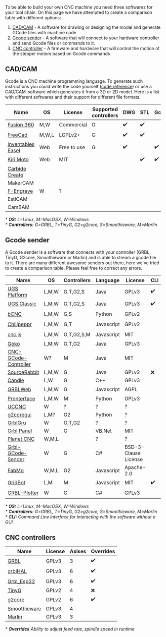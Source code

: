 To be able to build your own CNC machine you need three softwares for your tool chain. On this page we have attempted to create a comparison table with different options:

1. [CAD/CAM](#cadcam) - A software for drawing or designing the model and generate GCode files with machine code.
2. [Gcode sender](#gcode-sender) - A software that will connect to your hardware controller and send Gcode files or commands to it.
3. [CNC controller](#cnc-controllers) - A firmware and hardware that will control the motion of the stepper motors based on Gcode commands

## CAD/CAM
Gcode is a CNC machine programming language. To generate such instructions you could write the code yourself ([code reference](http://linuxcnc.org/docs/html/gcode.html)) or use a CAD/CAM-software which generates it from a 3D or 2D model. Here is a list with 
different softwares and their support for different file formats.

| Name                                                           | OS    | License     | Supported controllers | DWG | STL | Gcode | SVG |
| -------------------------------------------------------------- | ------| ----------- | --------------------- | --- | --- | ----- | --- |
| [Fusion 360](https://www.autodesk.se/products/fusion-360/)     | M,W   | Commercial  | G                     | :heavy_check_mark: | :heavy_check_mark: | | :heavy_check_mark: |
| [FreeCad](https://www.freecadweb.org/)                         | M,W,L | LGPLv2+     | G                     | :heavy_check_mark: | :heavy_check_mark: | | :heavy_check_mark: |
| [Inventables Easel](http://easel.inventables.com/)             | Web   | Free to use | G                     | :heavy_check_mark: | | :heavy_check_mark: | :heavy_check_mark: |
| [Kiri:Moto](https://grid.space/kiri/)                          | Web   | MIT         |                       | | :heavy_check_mark: | :heavy_check_mark: | :heavy_check_mark: |
| [Carbide Create](https://carbide3d.com/carbidecreate/)         |       |             |                       | | | | |
| MakerCAM                                                       |       |             |                       | | | | |
| [F-Engrave](https://www.scorchworks.com/Fengrave/fengrave.html)| W     | ?           |                       | | | | |
| EstlCAM                                                    |       |             |                       | | | | |
| CamBAM                                                     |       |             |                       | | | | |
      
_* **OS:** L=Linux, M=MacOSX, W=Windows_ <br/>
_* **Controllers:** G=GRBL, T=TinyG, G2=g2core, S=Smoothieware, M=Marlin_ <br/>

## Gcode sender

A Gcode sender is a software that connects with your controller (GRBL, TinyG, G2core, Smoothieware or Marlin) and is able to stream a gcode file to it. There are many different awesome senders out there, here we've tried to create a comparison table. Please feel free to correct any errors.

| Name                                                 | OS    | Controllers | Language   | License | CLI | WebUI | Gamepad | Overrides | Editor |
| ---------------------------------------------------- | ------| ----------- | ---------- | ------- | --- | ----- | ------- | --------- | ------- |
| [UGS Platform](http://winder.github.io/ugs_website/) | L,M,W | G,T,G2,S    | Java       | GPLv3   | :heavy_check_mark: | :heavy_check_mark: | :heavy_check_mark: | :heavy_check_mark: | :heavy_check_mark: |
| [UGS Classic](http://winder.github.io/ugs_website/)  | L,M,W | G,T,G2,S    | Java       | GPLv3   | :heavy_check_mark: | :heavy_check_mark: | :x: | :x: | :x: |
| [bCNC](https://github.com/vlachoudis/bCNC)           | L,M,W | G,S         | Python     | GPLv2   |     | :heavy_check_mark: | | :heavy_check_mark: | :heavy_check_mark: | 
| [Chilipeppr](http://chilipeppr.com/)                 | L,M,W | G,T         | Javascript | GPLv2   |     | :heavy_check_mark: | | :heavy_check_mark: | :x: |
| [cnc.js](https://github.com/cncjs/cncjs)             | L,M,W | G,T,G2,S,M  | Javascript | MIT     |     | :heavy_check_mark: | :x: | :x: | :x: |
| [Goko](https://goko.fr/)                             | L,M,W | G,T,G2      | Java       | GPLv3   |     |  | | |
| [CNC-GCode-Controller](https://github.com/pknoe3lh/cncgcodecontroller) | W?    | M | Java | MIT   |     |  | | |
| [SourceRabbit](https://github.com/nsiatras/sourcerabbit-gcode-sender)  | L,M,W | G | Java | GPLv2 | :x: | :x: | :x: | :x: | :x: |
| [Candle](https://github.com/Denvi/Candle)            | L,W   | G           | C++        | GPLv3   |     |  | | |
| [GRBLWeb](http://xyzbots.com/grblweb.html)           | L,M,W | G           | Javascript | AGPL    |     | :heavy_check_mark: | | |
| [Pronterface](http://www.pronterface.com/)           | L,M,W | M           | Python     | GPLv3   |     |  | | |
| [UCCNC](https://cncdrive.com/UCCNC.html)             | W     | ?           | ?          | ?       |     |  | | |
| [g2coregui](https://github.com/talpadk/g2coregui)    | L,M?  | G2          | Python     | ?       |     |  | | |
| [GrblGru](https://www.grblgru.com/)                  | W     | G,T,G2      | ?          | ?       |     |  | | |
| [Grbl Panel](https://github.com/gerritv/Grbl-Panel/) | W     | G           | VB.Net     | MIT     |     |  | | |
| [Planet CNC](https://planet-cnc.com/software/)       | W,M,L |             | ?          | ?       |     |  | | |
| [Grbl-GCode-Sender](https://github.com/terjeio/Grbl-GCode-Sender) | W | G  | C#         |  BSD-3-Clause License | | | | |
| [FabMo](http://gofabmo.org/)                         | W,M,L | G2          | Javascript | Apache-2.0 |  |  | | |
| [GridBot](https://github.com/GridSpace/grid-bot)     | L,M   | M           | Javascript | MIT     | :heavy_check_mark: | :heavy_check_mark: | | |
| [GRBL-Plotter](https://github.com/svenhb/GRBL-Plotter)| W    | G           | C#         | GPLv3   |     |  | | :heavy_check_mark: | :heavy_check_mark: |                    

_* **OS:** L=Linux, M=MacOSX, W=Windows_ <br/>
_* **Controllers:** G=GRBL, T=TinyG, G2=g2core, S=Smoothieware, M=Marlin_ <br/>
_* **CLI:** Command Line Interface for interacting with the software without a GUI_


## CNC controllers

| Name                                                         | License | Axises | Overrides          |
| ------------------------------------------------------------ | ------- | ------ | ------------------ |
| [GRBL](https://github.com/gnea/grbl)                         | GPLv3   | 3      | :heavy_check_mark: |
| [grblHAL](https://github.com/gnea/grbl)                      | GPLv3   | 6      | :heavy_check_mark: |
| [Grbl_Esp32](https://github.com/bdring/Grbl_Esp32)           | GPLv3   | 6      | :heavy_check_mark: |
| [TinyG](https://github.com/synthetos/TinyG)                  | GPLv2   | 4      | :x: |
| [g2core](https://github.com/synthetos/g2)                    | GPLv2   | 6      | :heavy_check_mark: |
| [Smoothieware](https://github.com/Smoothieware/Smoothieware) | GPLv3   | 4      | |
| [Marlin](https://github.com/MarlinFirmware/Marlin)           | GPLv3   | 3      | |

_* **Overrides** Ability to adjust feed rate, spindle speed in runtime_ <br/>
